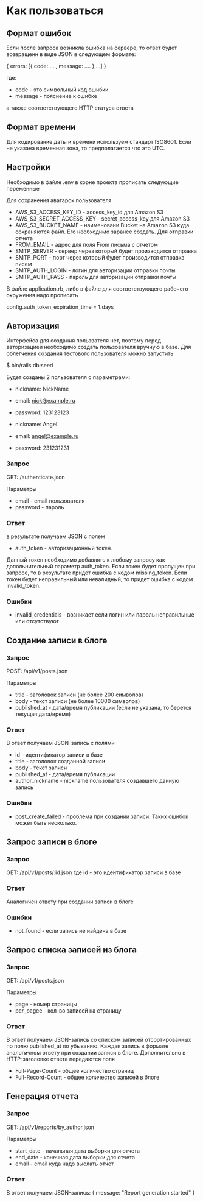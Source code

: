 # Как пользоваться

## Формат ошибок

Если после запроса возникла ошибка на сервере, то ответ будет возвращенн в виде JSON
в cледующем формате:

{ errors: [{ code: ...., message: .... },...] }

где:
* code - это символьный код ошибки
* message - пояснение к ошибке

а также соответствующего HTTP статуса ответа

## Формат времени

Для кодирование даты и времени используем стандарт ISO8601. Если не указана
временная зона, то предполагается что это UTC.

## Настройки

Необходимо в файле .env в корне проекта прописать следующие переменные

Для сохранения аватарок пользователя
* AWS_S3_ACCESS_KEY_ID - access_key_id для Amazon S3
* AWS_S3_SECRET_ACCESS_KEY - secret_access_key для Amazon S3
* AWS_S3_BUCKET_NAME - наименовани Bucket на Amazon S3 куда сохраняются файл. Его необходимо заранее создать.
Для отправки отчета
* FROM_EMAIL - адрес для поля From письма с отчетом
* SMTP_SERVER - сервер через который будет производится отправка
* SMTP_PORT - порт через который будет производится отправка писем
* SMTP_AUTH_LOGIN - логин для авторизации отправки почты
* SMTP_AUTH_PASS - пароль для авторизации отправки почты

В файле application.rb, либо в файле для соответствующего рабочего окружения надо прописать

config.auth_token_expiration_time = 1.days

## Авторизация

Интерфейса для создания пользвателя нет, поэтому перед авторизацией необходимо создать пользователя вручную в базе.
Для облегчения создания тестового пользователя можно запустить

  $ bin/rails db:seed

Будет созданы 2 пользователя с параметрами:
* nickname: NickName
* email: nick@example.ru
* password: 123123123

* nickname: Angel
* email: angel@example.ru
* password: 231231231

### Запрос

GET: /authenticate.json

Параметры
* email - email пользователя
* password - пароль

### Ответ

в результате получаем JSON c полем
* auth_token - авторизационный токен.

Данный токен необходимо добавлять к любому запросу как допольнительный параметр auth_token.
Если токен будет пропущен при запросе, то в результате придет ошибка с кодом missing_token.
Если токен будет неправильный или невалидный, то придет ошибка с кодом invalid_token.

### Ошибки

* invalid_credentials - возникает если логин или пароль неправильные или отсутствуют

## Создание записи в блоге

### Запрос

POST: /api/v1/posts.json

Параметры
* title - заголовок записи (не более 200 символов)
* body - текст записи (не более 10000 символов)
* published_at - дата/время публикации (если не указана, то берется текущая дата/время)

### Ответ

В ответ получаем JSON-запись с полями
* id - идентификатор записи в базе
* title - заголовок созданной записи
* body - текст записи
* published_at - дата/время публикации
* author_nickname - nickname пользователя создавшего данную запись

### Ошибки

* post_create_failed - проблема при создании записи. Таких ошибок может быть несколько.


## Запрос записи в блоге

### Запрос

GET: /api/v1/posts/:id.json
где id - это идентификатор записи в базе

### Ответ

Аналогичен ответу при создании записи в блоге

### Ошибки

* not_found - если запись не найдена в базе


## Запрос списка записей из блога

### Запрос

GET: /api/v1/posts.json

Параметры
* page - номер страницы
* per_pagee - кол-во записей на страницу

### Ответ

В ответ получаем JSON-запись со списком записей отсортированных по полю published_at по убыванию.
Каждая запись в формате аналогичном ответу при создании записи в блоге.
Дополнительно в HTTP-заголовке ответа передаются поля
* Full-Page-Count - общее количество страниц
* Full-Record-Count - общее количество записей в блоге


## Генерация отчета

### Запрос

GET: /api/v1/reports/by_author.json

Параметры
* start_date - начальная дата выборки для отчета
* end_date - конечная дата выборки для отчета
* email - email куда надо выслать отчет

### Ответ

В ответ получаем JSON-запись:
{ message: "Report generation started" }
